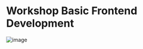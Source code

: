 # Workshop Basic Frontend Development

![image](https://user-images.githubusercontent.com/76018503/209902240-824093d6-96ba-4afc-939f-ffe7bc3616ca.png)
